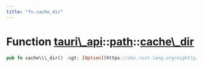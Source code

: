 ```yaml
---
title: "fn.cache_dir"
---
```


Function [tauri\\\_api](/docs/api/rust/tauri\_api/../index.html)::[path](/docs/api/rust/tauri\_api/index.html)::[cache\\\_dir](/docs/api/rust/tauri\_api/)
==========================================================================================================================================================

```rust
pub fn cache\\\_dir() -&gt; [Option](https://doc.rust-lang.org/nightly/core/option/enum.Option.html "enum core::option::Option")&lt;[PathBuf](https://doc.rust-lang.org/nightly/std/path/struct.PathBuf.html "struct std::path::PathBuf")\&gt;
```
      